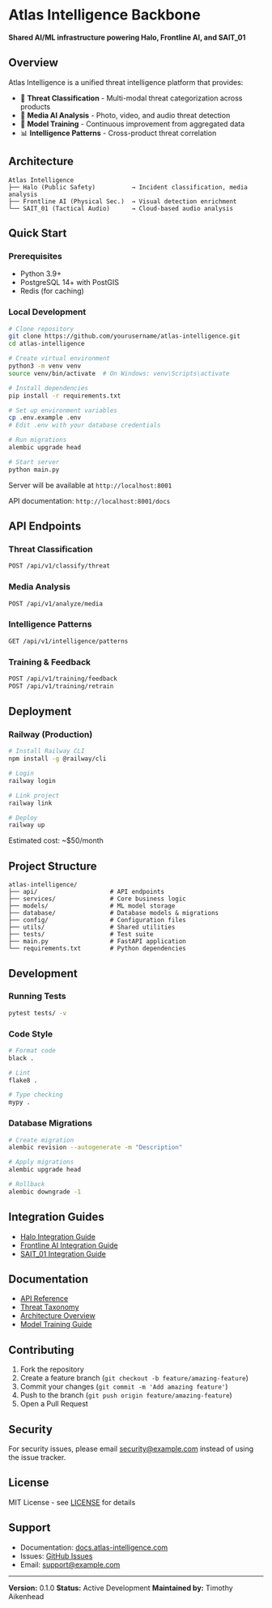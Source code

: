 # Atlas Intelligence Backbone

**Shared AI/ML infrastructure powering Halo, Frontline AI, and SAIT_01**

## Overview

Atlas Intelligence is a unified threat intelligence platform that provides:

- 🧠 **Threat Classification** - Multi-modal threat categorization across products
- 📸 **Media AI Analysis** - Photo, video, and audio threat detection
- 🎯 **Model Training** - Continuous improvement from aggregated data
- 📊 **Intelligence Patterns** - Cross-product threat correlation

## Architecture

```
Atlas Intelligence
├── Halo (Public Safety)          → Incident classification, media analysis
├── Frontline AI (Physical Sec.)  → Visual detection enrichment
└── SAIT_01 (Tactical Audio)      → Cloud-based audio analysis
```

## Quick Start

### Prerequisites
- Python 3.9+
- PostgreSQL 14+ with PostGIS
- Redis (for caching)

### Local Development

```bash
# Clone repository
git clone https://github.com/yourusername/atlas-intelligence.git
cd atlas-intelligence

# Create virtual environment
python3 -m venv venv
source venv/bin/activate  # On Windows: venv\Scripts\activate

# Install dependencies
pip install -r requirements.txt

# Set up environment variables
cp .env.example .env
# Edit .env with your database credentials

# Run migrations
alembic upgrade head

# Start server
python main.py
```

Server will be available at `http://localhost:8001`

API documentation: `http://localhost:8001/docs`

## API Endpoints

### Threat Classification
```bash
POST /api/v1/classify/threat
```

### Media Analysis
```bash
POST /api/v1/analyze/media
```

### Intelligence Patterns
```bash
GET /api/v1/intelligence/patterns
```

### Training & Feedback
```bash
POST /api/v1/training/feedback
POST /api/v1/training/retrain
```

## Deployment

### Railway (Production)

```bash
# Install Railway CLI
npm install -g @railway/cli

# Login
railway login

# Link project
railway link

# Deploy
railway up
```

Estimated cost: ~$50/month

## Project Structure

```
atlas-intelligence/
├── api/                    # API endpoints
├── services/               # Core business logic
├── models/                 # ML model storage
├── database/               # Database models & migrations
├── config/                 # Configuration files
├── utils/                  # Shared utilities
├── tests/                  # Test suite
├── main.py                 # FastAPI application
└── requirements.txt        # Python dependencies
```

## Development

### Running Tests
```bash
pytest tests/ -v
```

### Code Style
```bash
# Format code
black .

# Lint
flake8 .

# Type checking
mypy .
```

### Database Migrations
```bash
# Create migration
alembic revision --autogenerate -m "Description"

# Apply migrations
alembic upgrade head

# Rollback
alembic downgrade -1
```

## Integration Guides

- [Halo Integration Guide](docs/integration/halo.md)
- [Frontline AI Integration Guide](docs/integration/frontline.md)
- [SAIT_01 Integration Guide](docs/integration/sait.md)

## Documentation

- [API Reference](docs/api/README.md)
- [Threat Taxonomy](docs/threat_taxonomy.md)
- [Architecture Overview](docs/architecture.md)
- [Model Training Guide](docs/training.md)

## Contributing

1. Fork the repository
2. Create a feature branch (`git checkout -b feature/amazing-feature`)
3. Commit your changes (`git commit -m 'Add amazing feature'`)
4. Push to the branch (`git push origin feature/amazing-feature`)
5. Open a Pull Request

## Security

For security issues, please email security@example.com instead of using the issue tracker.

## License

MIT License - see [LICENSE](LICENSE) for details

## Support

- Documentation: [docs.atlas-intelligence.com](https://docs.atlas-intelligence.com)
- Issues: [GitHub Issues](https://github.com/yourusername/atlas-intelligence/issues)
- Email: support@example.com

---

**Version:** 0.1.0
**Status:** Active Development
**Maintained by:** Timothy Aikenhead
